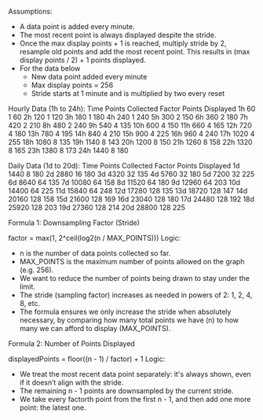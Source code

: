 Assumptions:

- A data point is added every minute.
- The most recent point is always displayed despite the stride.
- Once the max display points + 1 is reached, multiply stride by 2, resample old points and add the most recent point. This results in (max display points / 2) + 1 points displayed.
- For the data below
    - New data point added every minute
    - Max display points = 256
    - Stride starts at 1 minute and is multiplied by two every reset

Hourly Data (1h to 24h):
Time         Points Collected        Factor       Points Displayed
  1h                60                  1                60
  2h               120                  1               120
  3h               180                  1               180
  4h               240                  1               240
  5h               300                  2               150
  6h               360                  2               180
  7h               420                  2               210
  8h               480                  2               240
  9h               540                  4               135
 10h               600                  4               150
 11h               660                  4               165
 12h               720                  4               180
 13h               780                  4               195
 14h               840                  4               210
 15h               900                  4               225
 16h               960                  4               240
 17h              1020                  4               255
 18h              1080                  8               135
 19h              1140                  8               143
 20h              1200                  8               150
 21h              1260                  8               158
 22h              1320                  8               165
 23h              1380                  8               173
 24h              1440                  8               180

Daily Data (1d to 20d):
Time         Points Collected        Factor       Points Displayed
  1d              1440                 8                180
  2d              2880                16                180
  3d              4320                32                135
  4d              5760                32                180
  5d              7200                32                225
  6d              8640                64                135
  7d             10080                64                158
  8d             11520                64                180
  9d             12960                64                203
 10d             14400                64                225
 11d             15840                64                248
 12d             17280               128                135
 13d             18720               128                147
 14d             20160               128                158
 15d             21600               128                169
 16d             23040               128                180
 17d             24480               128                192
 18d             25920               128                203
 19d             27360               128                214
 20d             28800               128                225


Formula 1: Downsampling Factor (Stride)

factor = max(1, 2^ceil(log2(n / MAX_POINTS))) 
Logic:
- n is the number of data points collected so far.
- MAX_POINTS is the maximum number of points allowed on the graph (e.g. 256).
- We want to reduce the number of points being drawn to stay under the limit.
- The stride (sampling factor) increases as needed in powers of 2: 1, 2, 4, 8, etc.
- The formula ensures we only increase the stride when absolutely necessary, by comparing how many total points we have (n) to how many we can afford to display (MAX_POINTS).


Formula 2: Number of Points Displayed

displayedPoints = floor((n - 1) / factor) + 1 
Logic:
- We treat the most recent data point separately: it's always shown, even if it doesn’t align with the stride.
- The remaining n - 1 points are downsampled by the current stride.
- We take every factorth point from the first n - 1, and then add one more point: the latest one.